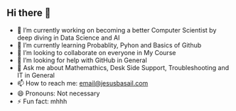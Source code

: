 ## Hi there 👋

<!--
**BasaJess/BasaJess** is a ✨ _special_ ✨ repository because its `README.md` (this file) appears on your GitHub profile.

Here are some ideas to get you started:

- 🔭 I’m currently working on ...
- 🌱 I’m currently learning ...
- 👯 I’m looking to collaborate on ...
- 🤔 I’m looking for help with ...
- 💬 Ask me about ...
- 📫 How to reach me: ...
- 😄 Pronouns: ...
- ⚡ Fun fact: ...
-->
- 🔭 I’m currently working on becoming a better Computer Scientist by deep diving in Data Science and AI
- 🌱 I’m currently learning Probablity, Pyhon and Basics of Github
- 👯 I’m looking to collaborate on everyone in My Course
- 🤔 I’m looking for help with GitHub in General
- 💬 Ask me about Mathemathics, Desk Side Support, Troubleshooting and IT in General
- 📫 How to reach me: email@jesusbasail.com
- 😄 Pronouns: Not necessary
- ⚡ Fun fact: mhhh
